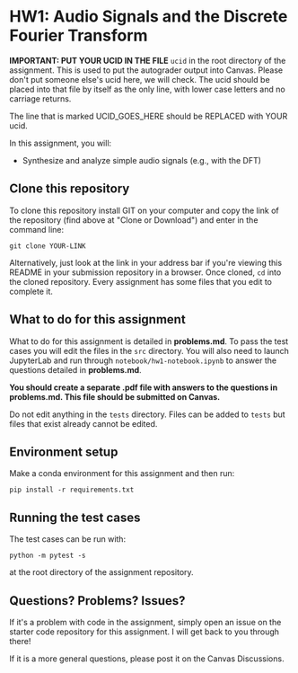 # HW1: Audio Signals and the Discrete Fourier Transform

**IMPORTANT: PUT YOUR UCID IN THE FILE** `ucid` in the root directory of the assignment. 
This is used to put the autograder output into Canvas. Please don't put someone else's ucid 
here, we will check. The ucid should be placed into that file by itself as the only line, 
with lower case letters and no carriage returns. 

The line that is marked UCID_GOES_HERE should be REPLACED with YOUR ucid.

In this assignment, you will:
- Synthesize and analyze simple audio signals (e.g., with the DFT)

## Clone this repository

To clone this repository install GIT on your computer and copy the link of the repository (find above at "Clone or Download") and enter in the command line:

``git clone YOUR-LINK``

Alternatively, just look at the link in your address bar if you're viewing this README in your submission repository in a browser. Once cloned, `cd` into the cloned repository. Every assignment has some files that you edit to complete it. 

## What to do for this assignment

What to do for this assignment is detailed in **problems.md**. To pass the test cases you will edit the files in the `src` directory. You will also need to launch JupyterLab and run through `notebook/hw1-notebook.ipynb` to answer the questions detailed in **problems.md**.

**You should create a separate .pdf file with answers to the questions in problems.md. This file should be submitted on Canvas.**

Do not edit anything in the `tests` directory. Files can be added to `tests` but files that exist already cannot be edited.

## Environment setup

Make a conda environment for this assignment and then run:

`pip install -r requirements.txt`

## Running the test cases

The test cases can be run with:

``python -m pytest -s``

at the root directory of the assignment repository. 

## Questions? Problems? Issues?

If it's a problem with code in the assignment, simply open an issue on the starter code repository for this assignment. I will get back to you through there!

If it is a more general questions, please post it on the Canvas Discussions.
